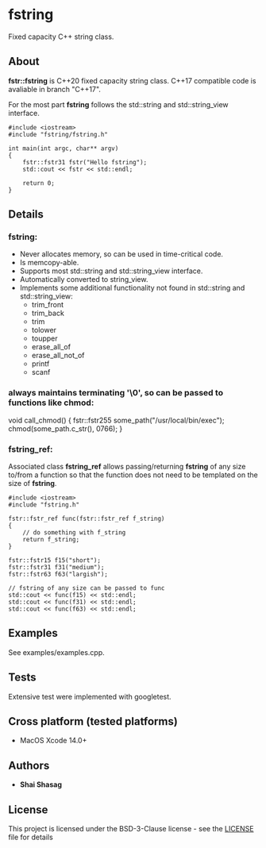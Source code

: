 # fstring
Fixed capacity C++ string class.

## About
**fstr::fstring** is C++20 fixed capacity string class. 
C++17 compatible code is avaliable in branch "C++17".

For the most part **fstring** follows the std::string and std::string_view interface.

    #include <iostream>
    #include "fstring/fstring.h"

    int main(int argc, char** argv)
    {
        fstr::fstr31 fstr("Hello fstring");
        std::cout << fstr << std::endl;

        return 0;
    }

## Details
### fstring:
* Never allocates memory, so can be used in time-critical code.
* Is memcopy-able.
* Supports most std::string and std::string_view interface.
* Automatically converted to string_view.
* Implements some additional functionality not found in std::string and std::string_view:
    + trim_front
    + trim_back
    + trim
    + tolower
    + toupper
    + erase_all_of
    + erase_all_not_of
    + printf
    + scanf

### always maintains terminating '\0', so can be passed to functions like chmod:
void call_chmod()
{
    fstr::fstr255 some_path("/usr/local/bin/exec");
    chmod(some_path.c_str(), 0766);
}

### fstring_ref:
Associated class **fstring_ref** allows passing/returning **fstring** of any size to/from a function so that the function does not need to be templated on the size of **fstring**.


    #include <iostream>
    #include "fstring.h"

    fstr::fstr_ref func(fstr::fstr_ref f_string)
    {
        // do something with f_string
        return f_string;
    }

    fstr::fstr15 f15("short");
    fstr::fstr31 f31("medium");
    fstr::fstr63 f63("largish");

    // fstring of any size can be passed to func
    std::cout << func(f15) << std::endl;
    std::cout << func(f31) << std::endl;
    std::cout << func(f63) << std::endl;

## Examples
See examples/examples.cpp.

## Tests

Extensive test were implemented with googletest.

## Cross platform (tested platforms)
+ MacOS Xcode 14.0+

## Authors

* **Shai Shasag**

## License

This project is licensed under the BSD-3-Clause license - see the [LICENSE](LICENSE) file for details

